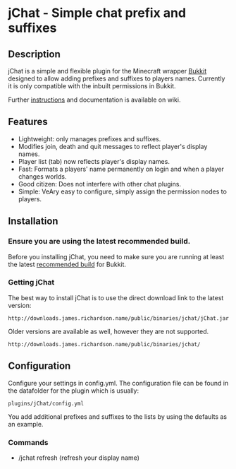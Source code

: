 jChat - Simple chat prefix and suffixes
====================================

## Description

jChat is a simple and flexible plugin for the Minecraft wrapper [Bukkit](http://bukkit.org/) designed to allow adding prefixes and suffixes to players names. Currently it is only compatible with the inbuilt permissions in Bukkit. 

Further [instructions](https://github.com/grandwazir/jChat/wiki/instructions) and documentation is available on wiki. 

## Features

- Lightweight: only manages prefixes and suffixes.
- Modifies join, death and quit messages to reflect player's display names.
- Player list (tab) now reflects player's display names.
- Fast: Formats a players' name permanently on login and when a player changes worlds.
- Good citizen: Does not interfere with other chat plugins.
- Simple: VeAry easy to configure, simply assign the permission nodes to players.

## Installation

### Ensure you are using the latest recommended build.

Before you installing jChat, you need to make sure you are running at least the latest [recommended build](http://ci.bukkit.org/job/dev-CraftBukkit/Recommended/) for Bukkit. 

### Getting jChat

The best way to install jChat is to use the direct download link to the latest version:

    http://downloads.james.richardson.name/public/binaries/jchat/jChat.jar
    
Older versions are available as well, however they are not supported.

    http://downloads.james.richardson.name/public/binaries/jchat/

## Configuration

Configure your settings in config.yml. The configuration file can be found in the datafolder for the plugin which is usually: 

    plugins/jChat/config.yml

You add additional prefixes and suffixes to the lists by using the defaults as an example.

### Commands

- /jchat refresh (refresh your display name)


